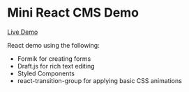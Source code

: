 # Mini React CMS Demo
[Live Demo](https://codesandbox.io/s/github/lunajuan/cms-react-demo)

React demo using the following:
- Formik for creating forms
- Draft.js for rich text editing
- Styled Components
- react-transition-group for applying basic CSS animations